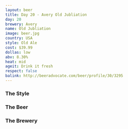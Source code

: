 ```yaml
---
layout: beer
title: Day 20 - Avery Old Jubliation
day: 20
brewery: Avery
name: Old Jubliation
image: beer.jpg
country: USA
style: Old Ale
cost: $39.99
dollas: low
abv: 8.30%
heat: mid
ageit: Drink it fresh
respect: false
balink: http://beeradvocate.com/beer/profile/30/3295
---
```


### The Style

### The Beer

### The Brewery

